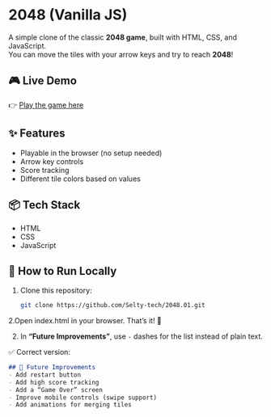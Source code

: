 # 2048 (Vanilla JS)

A simple clone of the classic **2048 game**, built with HTML, CSS, and JavaScript.  
You can move the tiles with your arrow keys and try to reach **2048**!

## 🎮 Live Demo
👉 [Play the game here](https://selty-tech.github.io/2048.01/)

## ✨ Features
- Playable in the browser (no setup needed)
- Arrow key controls
- Score tracking
- Different tile colors based on values

## 📦 Tech Stack
- HTML
- CSS
- JavaScript

## 🚀 How to Run Locally
1. Clone this repository:  
   ```bash
   git clone https://github.com/Selty-tech/2048.01.git
2.Open index.html in your browser.
That’s it! 🎉

2. In **“Future Improvements”**, use `-` dashes for the list instead of plain text.  

✅ Correct version:  
```markdown
## 🧭 Future Improvements
- Add restart button  
- Add high score tracking  
- Add a “Game Over” screen  
- Improve mobile controls (swipe support)  
- Add animations for merging tiles  


